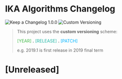 # IKA Algorithms Changelog


![Keep a Changelog 1.0.0]( https://img.shields.io/badge/Keep_a&nbsp;Changelog-1.0.0-E05735.svg?style=for-the-badge)
![Custom Versioning]( https://img.shields.io/badge/Custom%20Versioning-YYYY.R.P-22b6a5.svg?style=for-the-badge)


> This project uses the **custom versioning** scheme:
>
> <span style="color:#45ba4b">[YEAR]</span>
> **.**
> <span style="color:#22b6a5">[RELEASE]</span>
> **.**
> <span style="color:#00b3ff">[PATCH]</span>
>
> e.g. 2019.1 is first release in 2019 final term


# [Unreleased]
